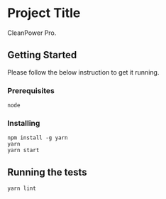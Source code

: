# Project Title

CleanPower Pro.

## Getting Started

Please follow the below instruction to get it running.

### Prerequisites

```
node
```

### Installing

```
npm install -g yarn
yarn
yarn start
```

## Running the tests

```
yarn lint
```
